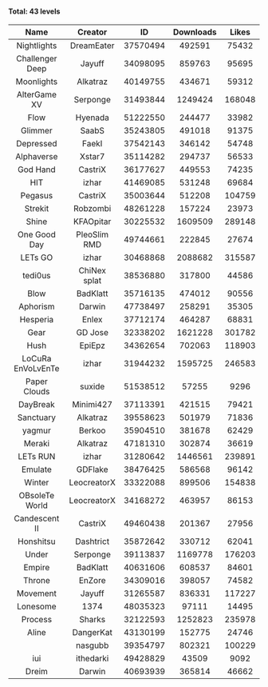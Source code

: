 #### Total: 43 levels

| Name | Creator | ID | Downloads | Likes |
|:---:|:---:|:---:|:---:|:---:|
| Nightlights | DreamEater | 37570494 | 492591 | 75432
| Challenger Deep | Jayuff | 34098095 | 859763 | 95695
| Moonlights | Alkatraz | 40149755 | 434671 | 59312
| AlterGame XV | Serponge | 31493844 | 1249424 | 168048
| Flow | Hyenada | 51222550 | 244477 | 33982
| Glimmer | SaabS | 35243805 | 491018 | 91375
| Depressed | FaekI | 37542143 | 346142 | 54748
| Alphaverse | Xstar7 | 35114282 | 294737 | 56533
| God Hand | CastriX | 36177627 | 449553 | 74235
| HIT | izhar | 41469085 | 531248 | 69684
| Pegasus | CastriX | 35003644 | 512208 | 104759
| Strekit | Robzombi | 48261228 | 157224 | 23973
| Shine | KFAOpitar | 30225532 | 1609509 | 289148
| One Good Day | PleoSlim RMD | 49744661 | 222845 | 27674
| LETs GO | izhar | 30468868 | 2088682 | 315587
| tedi0us | ChiNex splat | 38536880 | 317800 | 44586
| Blow | BadKlatt | 35716135 | 474012 | 90556
| Aphorism | Darwin | 47738497 | 258291 | 35305
| Hesperia | Enlex | 37712174 | 464287 | 68831
| Gear | GD Jose | 32338202 | 1621228 | 301782
| Hush | EpiEpz | 34362654 | 702063 | 118903
| LoCuRa EnVoLvEnTe | izhar | 31944232 | 1595725 | 246583
| Paper Clouds | suxide | 51538512 | 57255 | 9296
| DayBreak | Minimi427 | 37113391 | 421515 | 79421
| Sanctuary | Alkatraz | 39558623 | 501979 | 71836
| yagmur | Berkoo | 35904510 | 381678 | 62429
| Meraki | Alkatraz | 47181310 | 302874 | 36619
| LETs  RUN | izhar | 31280642 | 1446561 | 239891
| Emulate | GDFlake | 38476425 | 586568 | 96142
| Winter | LeocreatorX | 33322088 | 899506 | 154838
| OBsoleTe World | LeocreatorX | 34168272 | 463957 | 86153
| Candescent II | CastriX | 49460438 | 201367 | 27956
| Honshitsu | Dashtrict | 35872642 | 330712 | 62041
| Under | Serponge | 39113837 | 1169778 | 176203
| Empire | BadKlatt | 40631606 | 608537 | 84601
| Throne | EnZore | 34309016 | 398057 | 74582
| Movement | Jayuff | 31265587 | 836331 | 117227
| Lonesome | 1374 | 48035323 | 97111 | 14495
| Process | Sharks | 32122593 | 1252823 | 235978
| Aline | DangerKat | 43130199 | 152775 | 24746
|   | nasgubb | 39354797 | 802321 | 100229
| iui | ithedarki | 49428829 | 43509 | 9092
| Dreim | Darwin | 40693939 | 365814 | 46662
